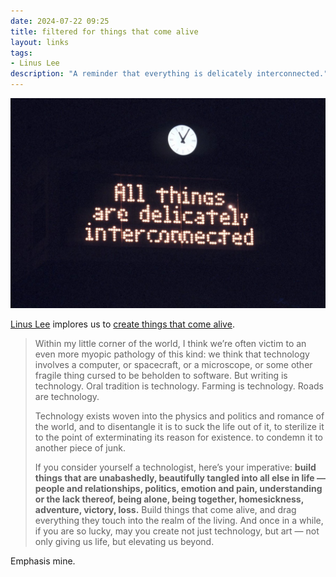 ```yaml
---
date: 2024-07-22 09:25 
title: filtered for things that come alive
layout: links
tags: 
- Linus Lee
description: "A reminder that everything is delicately interconnected."
---
```


![interconnected](/assets/2024/interconnected.jpg)

[Linus Lee](https://thesephist.com/) implores us to [create things that come alive](https://buttondown.email/thesephist/archive/create-things-that-come-alive/).

> Within my little corner of the world, I think we’re often victim to an even more myopic pathology of this kind: we think that technology involves a computer, or spacecraft, or a microscope, or some other fragile thing cursed to be beholden to software. But writing is technology. Oral tradition is technology. Farming is technology. Roads are technology.
> 
> Technology exists woven into the physics and politics and romance of the world, and to disentangle it is to suck the life out of it, to sterilize it to the point of exterminating its reason for existence. to condemn it to another piece of junk.
> 
> If you consider yourself a technologist, here’s your imperative: **build things that are unabashedly, beautifully tangled into all else in life — people and relationships, politics, emotion and pain, understanding or the lack thereof, being alone, being together, homesickness, adventure, victory, loss.** Build things that come alive, and drag everything they touch into the realm of the living. And once in a while, if you are so lucky, may you create not just technology, but art — not only giving us life, but elevating us beyond.

Emphasis mine.